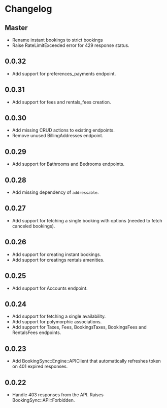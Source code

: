 # Changelog

## Master

- Rename instant bookings to strict bookings
- Raise RateLimitExceeded error for 429 response status.

## 0.0.32

- Add support for preferences_payments endpoint.

## 0.0.31

- Add support for fees and rentals_fees creation.

## 0.0.30

- Add missing CRUD actions to existing endpoints.
- Remove unused BillingAddresses endpoint.

## 0.0.29

- Add support for Bathrooms and Bedrooms endpoints.

## 0.0.28

- Add missing dependency of `addressable`.

## 0.0.27

- Add support for fetching a single booking with options (needed to fetch canceled bookings).

## 0.0.26

- Add support for creating instant bookings.
- Add support for creatings rentals amenities.

## 0.0.25

- Add support for Accounts endpoint.

## 0.0.24

- Add support for fetching a single availability.
- Add support for polymorphic associations.
- Add support for Taxes, Fees, BookingsTaxes, BookingsFees and RentalsFees endpoints.

## 0.0.23

- Add BookingSync::Engine::APIClient that automatically refreshes token on 401 expired responses.

## 0.0.22

- Handle 403 responses from the API. Raises BookingSync::API::Forbidden.
